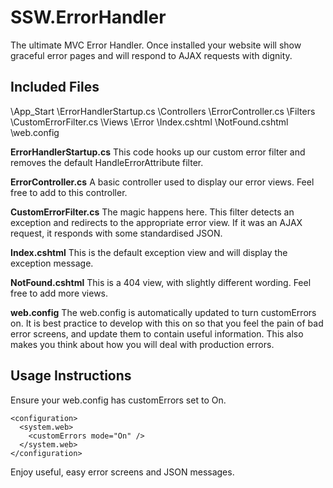 SSW.ErrorHandler
================

The ultimate MVC Error Handler. Once installed your website will show graceful error pages and will respond to AJAX requests with dignity.

## Included Files

\App_Start
    \ErrorHandlerStartup.cs
\Controllers
    \ErrorController.cs
\Filters
    \CustomErrorFilter.cs
\Views
    \Error
	    \Index.cshtml
		\NotFound.cshtml
\web.config

**ErrorHandlerStartup.cs**
This code hooks up our custom error filter and removes the default HandleErrorAttribute filter.

**ErrorController.cs**
A basic controller used to display our error views. Feel free to add to this controller.

**CustomErrorFilter.cs**
The magic happens here. This filter detects an exception and redirects to the appropriate error view. If it was an AJAX request, it responds with some standardised JSON.

**Index.cshtml**
This is the default exception view and will display the exception message.

**NotFound.cshtml**
This is a 404 view, with slightly different wording. Feel free to add more views.

**web.config**
The web.config is automatically updated to turn customErrors on. It is best practice to develop with this on so that you feel the pain of bad error screens, and update them to contain useful information. This also makes you think about how you will deal with production errors.


## Usage Instructions

Ensure your web.config has customErrors set to On.

    <configuration>
	  <system.web>
	    <customErrors mode="On" />
	  </system.web>
	</configuration>
	
Enjoy useful, easy error screens and JSON messages.

